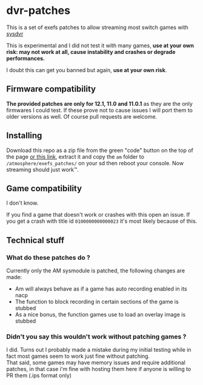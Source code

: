 # dvr-patches

This is a set of exefs patches to allow streaming most switch games with [sysdvr](https://github.com/exelix11/SysDVR)

This is experimental and I did not test it with many games, **use at your own risk: may not work at all, cause instability and crashes or degrade performances.**

I doubt this can get you banned but again, **use at your own risk**.

## Firmware compatibility
**The provided patches are only for 12.1, 11.0 and 11.0.1** as they are the only firmwares I could test. If these prove not to cause issues I will port them to older versions as well. Of course pull requests are welcome.

## Installing
Download this repo as a zip file from the green "code" button on the top of the page [or this link](http://github.com/exelix11/dvr-patches/archive/master.zip), extract it and copy the `am` folder to `/atmosphere/exefs_patches/` on your sd then reboot your console. Now streaming should just work™.

## Game compatibility
I don't know. 

If you find a game that doesn't work or crashes with this open an issue. If you get a crash with title id `0100000000000023` it's most likely because of this.

## Technical stuff
### What do these patches do ?
Currently only the AM sysmodule is patched, the following changes are made:
- Am will always behave as if a game has auto recording enabled in its nacp
- The function to block recording in certain sections of the game is stubbed 
- As a nice bonus, the function games use to load an overlay image is stubbed

### Didn't you say this wouldn't work without patching games ?
I did. Turns out I probably made a mistake during my initial testing while in fact most games seem to work just fine without patching. \
That said, some games may have memory issues and require additional patches, in that case i'm fine with hosting them here if anyone is willing to PR them (.ips format only)

